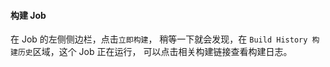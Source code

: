 #### 构建 Job

在 Job 的左侧侧边栏，点击`立即构建`，
稍等一下就会发现，在 `Build History 构建历史`区域，这个 Job 正在运行，
可以点击相关构建链接查看构建日志。
